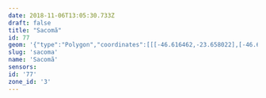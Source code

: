 ```yaml
---
date: 2018-11-06T13:05:30.733Z
draft: false
title: "Sacomã"
id: 77
geom: '{"type":"Polygon","coordinates":[[[-46.616462,-23.658022],[-46.616285,-23.657993],[-46.615971,-23.658449],[-46.615831,-23.658391],[-46.615263,-23.658795],[-46.61502,-23.659742],[-46.614592,-23.660153],[-46.614215,-23.660252],[-46.611982,-23.659122],[-46.610942,-23.658742],[-46.610353,-23.658655],[-46.609956,-23.658369],[-46.60983,-23.658342],[-46.609661,-23.658176],[-46.609277,-23.658114],[-46.609282,-23.658026],[-46.609112,-23.657927],[-46.608873,-23.657893],[-46.608479,-23.657445],[-46.607884,-23.656911],[-46.60773,-23.656969],[-46.607549,-23.656905],[-46.607356,-23.656709],[-46.606821,-23.656385],[-46.606578,-23.656389],[-46.606289,-23.656276],[-46.605888,-23.65624],[-46.605327,-23.656052],[-46.604672,-23.656103],[-46.604385,-23.656187],[-46.604204,-23.656079],[-46.603886,-23.656157],[-46.60373,-23.656058],[-46.603437,-23.65599],[-46.603117,-23.655798],[-46.60304,-23.655531],[-46.602622,-23.655336],[-46.602487,-23.655066],[-46.60231,-23.654952],[-46.602477,-23.654681],[-46.601157,-23.654276],[-46.601227,-23.654003],[-46.600965,-23.653784],[-46.60018,-23.653624],[-46.599814,-23.653433],[-46.599363,-23.653066],[-46.599086,-23.652966],[-46.598149,-23.653103],[-46.597189,-23.652888],[-46.596751,-23.652888],[-46.596472,-23.652805],[-46.595873,-23.652322],[-46.59552,-23.651674],[-46.594975,-23.65164],[-46.59372,-23.65088],[-46.593265,-23.650861],[-46.593005,-23.650765],[-46.592152,-23.650111],[-46.590864,-23.649485],[-46.589969,-23.648971],[-46.589577,-23.648612],[-46.587964,-23.647502],[-46.587642,-23.647219],[-46.584608,-23.6452],[-46.584939,-23.644804],[-46.584808,-23.644547],[-46.584501,-23.644177],[-46.584211,-23.643193],[-46.58347,-23.641478],[-46.583393,-23.641153],[-46.584649,-23.63672],[-46.584992,-23.63538],[-46.585006,-23.635064],[-46.58474,-23.634193],[-46.584254,-23.633644],[-46.583491,-23.633091],[-46.582608,-23.632649],[-46.582317,-23.632383],[-46.581978,-23.631617],[-46.58141,-23.629165],[-46.581436,-23.628725],[-46.581583,-23.628166],[-46.581765,-23.627926],[-46.58264,-23.627148],[-46.58306,-23.626597],[-46.583254,-23.626182],[-46.583258,-23.625737],[-46.583034,-23.625276],[-46.582767,-23.624163],[-46.582413,-23.621877],[-46.58186,-23.618923],[-46.581702,-23.617597],[-46.581376,-23.616134],[-46.581328,-23.615616],[-46.580658,-23.612052],[-46.583081,-23.611146],[-46.585497,-23.610701],[-46.585905,-23.610716],[-46.58622,-23.61066],[-46.586642,-23.610493],[-46.588389,-23.610174],[-46.588609,-23.610191],[-46.589592,-23.609779],[-46.593438,-23.606814],[-46.594041,-23.606191],[-46.595568,-23.604967],[-46.59585,-23.604862],[-46.595939,-23.604659],[-46.596846,-23.603934],[-46.597156,-23.603617],[-46.597892,-23.602685],[-46.598401,-23.601901],[-46.598524,-23.601816],[-46.598639,-23.601821],[-46.598795,-23.601928],[-46.599663,-23.602976],[-46.600374,-23.60351],[-46.601907,-23.604172],[-46.601593,-23.604238],[-46.602123,-23.60416],[-46.602659,-23.604184],[-46.60297,-23.60425],[-46.603269,-23.604403],[-46.604462,-23.60551],[-46.605157,-23.606342],[-46.605367,-23.606762],[-46.608502,-23.615073],[-46.611397,-23.621282],[-46.61227,-23.622857],[-46.61213,-23.622763],[-46.612041,-23.62277],[-46.611798,-23.624663],[-46.611663,-23.625161],[-46.611183,-23.625101],[-46.611142,-23.625144],[-46.611111,-23.625325],[-46.611178,-23.625771],[-46.611087,-23.625926],[-46.610794,-23.626141],[-46.610713,-23.626565],[-46.610518,-23.626874],[-46.610558,-23.627446],[-46.610347,-23.627834],[-46.610256,-23.628599],[-46.609497,-23.630542],[-46.609056,-23.632069],[-46.609003,-23.633049],[-46.609138,-23.633541],[-46.609105,-23.633845],[-46.609269,-23.634034],[-46.609342,-23.634259],[-46.609619,-23.634533],[-46.610121,-23.635265],[-46.610344,-23.635865],[-46.610676,-23.636006],[-46.610895,-23.636193],[-46.611167,-23.637552],[-46.611166,-23.63806],[-46.611287,-23.638468],[-46.61151,-23.638877],[-46.611717,-23.639611],[-46.611807,-23.639726],[-46.612369,-23.639882],[-46.613759,-23.640137],[-46.613869,-23.640413],[-46.61388,-23.640693],[-46.61372,-23.641281],[-46.613284,-23.641779],[-46.613065,-23.6422],[-46.612616,-23.642709],[-46.612523,-23.643074],[-46.612622,-23.643814],[-46.613133,-23.644862],[-46.613675,-23.64577],[-46.613883,-23.646393],[-46.613892,-23.646658],[-46.613587,-23.647684],[-46.613481,-23.648557],[-46.614039,-23.650304],[-46.614439,-23.651165],[-46.614524,-23.651477],[-46.614483,-23.652],[-46.613855,-23.65401],[-46.613775,-23.65476],[-46.615694,-23.657682],[-46.616462,-23.658022]]]}'
slug: 'sacoma'
name: 'Sacomã'
sensors:
id: '77'
zone_id: '3'
---
```

		